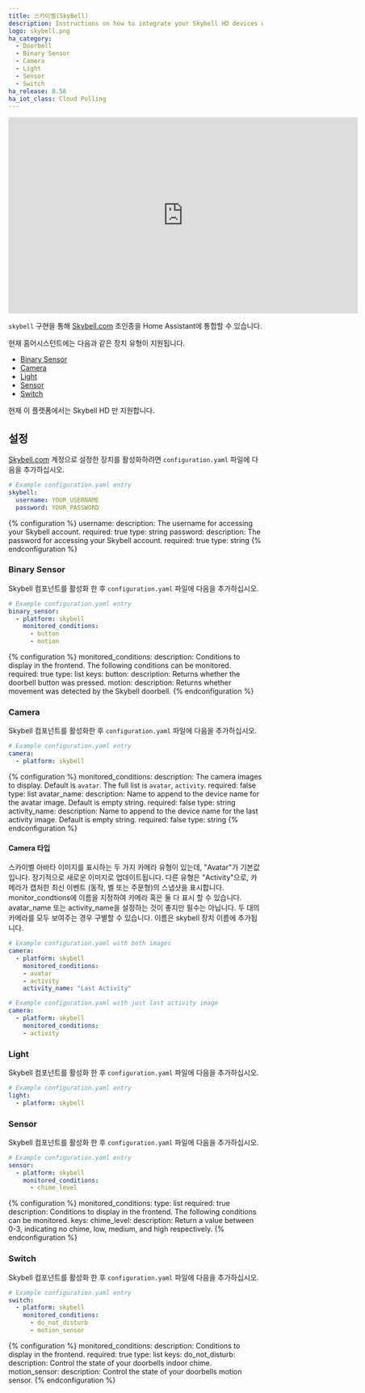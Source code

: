 ```yaml
---
title: 스카이벨(SkyBell)
description: Instructions on how to integrate your Skybell HD devices within Home Assistant.
logo: skybell.png
ha_category:
  - Doorbell
  - Binary Sensor
  - Camera
  - Light
  - Sensor
  - Switch
ha_release: 0.56
ha_iot_class: Cloud Polling
---
```


<iframe width="692" height="388" src="https://www.youtube.com/embed/ARQsMkjUYgs" frameborder="0" allow="accelerometer; autoplay; encrypted-media; gyroscope; picture-in-picture" allowfullscreen></iframe>

`skybell` 구현을 통해 [Skybell.com](http://www.skybell.com/) 초인종을 Home Assistant에 통합할 수 있습니다.

현재 홈어시스턴트에는 다음과 같은 장치 유형이 지원됩니다.

- [Binary Sensor](/integrations/skybell/#binary-sensor)
- [Camera](/integrations/skybell/#camera)
- [Light](/integrations/skybell/#light)
- [Sensor](/integrations/skybell/#sensor)
- [Switch](/integrations/skybell/#switch)

현재 이 플랫폼에서는 Skybell HD 만 지원합니다.

## 설정

[Skybell.com](http://www.skybell.com/) 계정으로 설정한 장치를 활성화하려면 `configuration.yaml` 파일에 다음을 추가하십시오.

```yaml
# Example configuration.yaml entry
skybell:
  username: YOUR_USERNAME
  password: YOUR_PASSWORD
```

{% configuration %}
username:
  description: The username for accessing your Skybell account.
  required: true
  type: string
password:
  description: The password for accessing your Skybell account.
  required: true
  type: string
{% endconfiguration %}

### Binary Sensor

Skybell 컴포넌트를 활성화 한 후 `configuration.yaml` 파일에 다음을 추가하십시오.

```yaml
# Example configuration.yaml entry
binary_sensor:
  - platform: skybell
    monitored_conditions:
      - button
      - motion
```

{% configuration %}
monitored_conditions:
  description: Conditions to display in the frontend. The following conditions can be monitored.
  required: true
  type: list
  keys:
    button:
      description: Returns whether the doorbell button was pressed.
    motion:
      description: Returns whether movement was detected by the Skybell doorbell.
{% endconfiguration %}

### Camera

Skybell 컴포넌트를 활성화한 후 `configuration.yaml` 파일에 다음을 추가하십시오.

```yaml
# Example configuration.yaml entry
camera:
  - platform: skybell
```

{% configuration %}
monitored_conditions:
  description: The camera images to display. Default is `avatar`. The full list is `avatar`, `activity`.
  required: false
  type: list
avatar_name:
  description: Name to append to the device name for the avatar image. Default is empty string.
  required: false
  type: string
activity_name:
  description: Name to append to the device name for the last activity image. Default is empty string.
  required: false
  type: string
{% endconfiguration %}

#### Camera 타입

스카이벨 아바타 이미지를 표시하는 두 가지 카메라 유형이 있는데, "Avatar"가 기본값입니다.
정기적으로 새로운 이미지로 업데이트됩니다. 다른 유형은 "Activity"으로, 카메라가 캡처한 최신 이벤트 (동작, 벨 또는 주문형)의 스냅샷을 표시합니다. monitor_condtions에 이름을 지정하여 카메라 혹은 둘 다 표시 할 수 있습니다.
avatar_name 또는 activity_name을 설정하는 것이 좋지만 필수는 아닙니다.
두 대의 카메라를 모두 보여주는 경우 구별할 수 있습니다. 이름은 skybell 장치 이름에 추가됩니다.

```yaml
# Example configuration.yaml with both images
camera:
  - platform: skybell
    monitored_conditions:
    - avatar
    - activity
    activity_name: "Last Activity"
```

```yaml
# Example configuration.yaml with just last activity image
camera:
  - platform: skybell
    monitored_conditions:
    - activity
```

### Light

Skybell 컴포넌트를 활성화 한 후 `configuration.yaml` 파일에 다음을 추가하십시오.

```yaml
# Example configuration.yaml entry
light:
  - platform: skybell
```

### Sensor

Skybell 컴포넌트를 활성화 한 후 `configuration.yaml` 파일에 다음을 추가하십시오.

```yaml
# Example configuration.yaml entry
sensor:
  - platform: skybell
    monitored_conditions:
      - chime_level
```

{% configuration %}
monitored_conditions:
  type: list
  required: true
  description: Conditions to display in the frontend. The following conditions can be monitored.
  keys:
    chime_level:
      description: Return a value between 0-3, indicating no chime, low, medium, and high respectively.
{% endconfiguration %}

### Switch

Skybell 컴포넌트를 활성화 한 후 `configuration.yaml` 파일에 다음을 추가하십시오.

```yaml
# Example configuration.yaml entry
switch:
  - platform: skybell
    monitored_conditions:
      - do_not_disturb
      - motion_sensor
```

{% configuration %}
monitored_conditions:
  description: Conditions to display in the frontend.
  required: true
  type: list
  keys:
    do_not_disturb:
      description: Control the state of your doorbells indoor chime.
    motion_sensor:
      description: Control the state of your doorbells motion sensor.
{% endconfiguration %}
